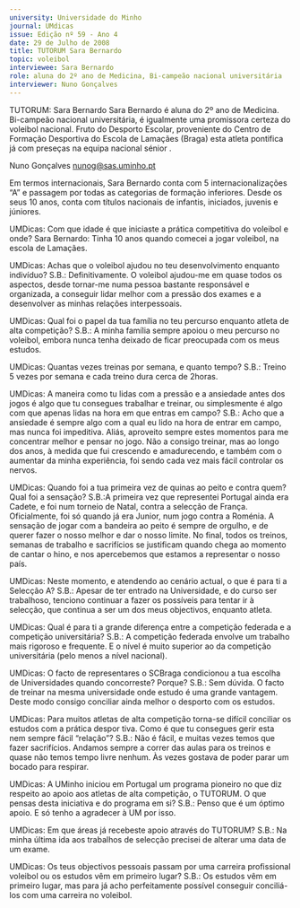 ```yaml
---
university: Universidade do Minho
journal: UMdicas
issue: Edição nº 59 - Ano 4
date: 29 de Julho de 2008
title: TUTORUM Sara Bernardo
topic: voleibol
interviewee: Sara Bernardo
role: aluna do 2º ano de Medicina, Bi-campeão nacional universitária
interviewer: Nuno Gonçalves
---
```




TUTORUM: Sara Bernardo
Sara Bernardo é aluna do 2º ano de Medicina. Bi-campeão
nacional universitária, é igualmente uma promissora certeza do
voleibol nacional. Fruto do Desporto Escolar, proveniente do
Centro de Formação Desportiva do Escola de Lamaçães (Braga) esta atleta
pontifica já com preseças na equipa nacional sénior .


Nuno Gonçalves
nunog@sas.uminho.pt


Em termos internacionais, Sara
Bernardo conta com 5
internacionalizações “A” e
passagem por todas as categorias
de formação inferiores. Desde os
seus 10 anos, conta com títulos
nacionais de infantis, iniciados,
juvenis e júniores.


UMDicas: Com que idade é que
iniciaste a prática competitiva do
voleibol e onde?
Sara Bernardo: Tinha 10 anos
quando comecei a jogar voleibol,
na escola de Lamaçães.


UMDicas: Achas que o voleibol
ajudou no teu desenvolvimento
enquanto indivíduo?
S.B.: Definitivamente. O voleibol
ajudou-me em quase todos os
aspectos, desde tornar-me numa
pessoa bastante responsável e
organizada, a conseguir lidar
melhor com a pressão dos exames
e a desenvolver as minhas
relações interpessoais.


UMDicas: Qual foi o papel da tua
família no teu percurso enquanto
atleta de alta competição?
S.B.: A minha família sempre
apoiou o meu percurso no voleibol,
embora nunca tenha deixado de
ficar preocupada com os meus
estudos.


UMDicas: Quantas vezes treinas
por semana, e quanto tempo?
S.B.: Treino 5 vezes por semana e
cada treino dura cerca de 2horas.


UMDicas: A maneira como tu lidas
com a pressão e a ansiedade
antes dos jogos é algo que tu
consegues trabalhar e treinar, ou
simplesmente é algo com que
apenas lidas na hora em que
entras em campo?
S.B.: Acho que a ansiedade é
sempre algo com a qual eu lido na
hora de entrar em campo, mas
nunca foi impeditiva. Aliás,
aproveito sempre estes
momentos para me concentrar
melhor e pensar no jogo.
Não a consigo treinar, mas ao
longo dos anos, à medida que fui
crescendo e amadurecendo, e
também com o aumentar da
minha experiência, foi sendo cada
vez mais fácil controlar os nervos.


UMDicas: Quando foi a tua
primeira vez de quinas ao peito e
contra quem? Qual foi a
sensação?
S.B.:A primeira vez que
representei Portugal ainda era
Cadete, e foi num torneio de Natal,
contra a selecção de
França.
Oficialmente, foi só quando já era
Junior, num jogo contra a Roménia.
A sensação de jogar com a
bandeira ao peito é sempre de
orgulho, e de querer fazer o nosso
melhor e dar o nosso limite. No
final, todos os treinos, semanas de
trabalho e sacrifícios se justificam
quando chega ao momento de
cantar o hino, e nos apercebemos
que estamos a representar o
nosso país.


UMDicas: Neste momento, e
atendendo ao cenário actual, o que
é para ti a Selecção A?
S.B.: Apesar de ter entrado na
Universidade, e do curso ser
trabalhoso, tenciono continuar a
fazer os possíveis para tentar ir à
selecção, que continua a ser um
dos meus objectivos, enquanto
atleta.


UMDicas: Qual é para ti a grande
diferença entre a competição
federada e a competição
universitária?
S.B.: A competição federada
envolve um trabalho mais rigoroso
e frequente. E o nível é muito
superior ao da competição
universitária (pelo menos a nível
nacional).


UMDicas: O facto de
representares o SCBraga
condicionou a tua escolha de
Universidades quando
concorreste? Porque?
S.B.: Sem dúvida. O facto de treinar
na mesma universidade onde
estudo é uma grande vantagem.
Deste modo consigo conciliar
ainda melhor o desporto com os
estudos.


UMDicas: Para muitos atletas de
alta competição torna-se difícil
conciliar os estudos com a prática
despor tiva. Como é que tu
consegues gerir esta nem sempre
fácil “relação”?
S.B.: Não é fácil, e muitas vezes
temos que fazer sacrifícios.
Andamos sempre a correr das
aulas para os treinos e quase não
temos tempo livre nenhum. Às
vezes gostava de poder parar um
bocado para respirar.


UMDicas: A UMinho iniciou em
Portugal um programa pioneiro no
que diz respeito ao apoio aos
atletas de alta competição, o
TUTORUM. O que pensas desta
iniciativa e do programa em si?
S.B.: Penso que é um óptimo apoio.
E só tenho a agradecer à UM por
isso.


UMDicas: Em que áreas já
recebeste apoio através do
TUTORUM?
S.B.: Na minha última ida aos
trabalhos de selecção precisei de
alterar uma data de um exame.


UMDicas: Os teus objectivos
pessoais passam por uma carreira
profissional voleibol ou os estudos
vêm em primeiro lugar?
S.B.: Os estudos vêm em primeiro
lugar, mas para já acho
perfeitamente possível conseguir
conciliá-los com uma carreira no
voleibol.